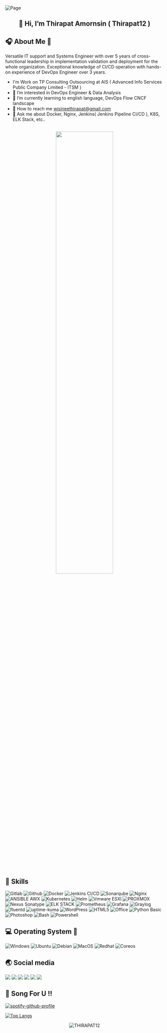 <img src="https://pbs.twimg.com/profile_banners/103196866/1644166609/1500x500" alt="Page"/>

## <p align="center">:beginner: Hi, I’m Thirapat Amornsin ( Thirapat12 )</p>

## :headphones: About Me 👋  
Versatile IT support and Systems Engineer with over 5 years of cross-functional leadership in implementation validation and deployment for the whole organization. Exceptional knowledge of CI/CD operation with hands-on experience of DevOps Engineer over 3 years. 

- I'm Work on TP Consulting Outsourcing at AIS ( Advanced Info Services Public Company Limited - ITSM )
- :icecream: I’m interested in DevOps Engineer & Data Analysis
- :book: I’m currently learning to english language, DevOps Flow CNCF landscape
- :space_invader: How to reach me wisineethirapat@gmail.com
- :circus_tent: Ask me about Docker, Nginx, Jenkins( Jenkins Pipeline CI/CD ), K8S, ELK Stack, etc..
## 
<p align="center"><img src="https://user-images.githubusercontent.com/7834790/183679318-f36690a0-8c11-4ec1-af94-0b1ac36b4d20.png" width=60% /></p>

## :mega: Skills 
![Gitlab](https://img.shields.io/badge/gitlab-ci-%23F05032.svg?style=for-the-badge&logo=gitlab&logoColor=white)
![Github](https://img.shields.io/badge/github-action-%23F05032.svg?style=for-the-badge&logo=github&logoColor=white)
![Docker](https://img.shields.io/badge/docker-%230db7ed.svg?style=for-the-badge&logo=docker&logoColor=white)
![Jenkins CI/CD](https://img.shields.io/badge/jenkins-ci/cd-%230db7ed.svg?style=for-the-badge&logo=jenkins&logoColor=white)
![Sonarqube](https://img.shields.io/badge/Sonarqube-%230db7ed.svg?style=for-the-badge&logo=Sonarqube&logoColor=white)
![Nginx](https://img.shields.io/badge/nginx-%230CA100.svg?style=for-the-badge&logo=nginx&logoColor=white)
![ANSIBLE AWX](https://img.shields.io/badge/ansible-awx-%23FF0000.svg?style=for-the-badge&logo=ansible&logoColor=white)
![Kubernetes](https://img.shields.io/badge/kubernetes-%230A66C2.svg?style=for-the-badge&logo=Kubernetes&logoColor=white)
![Helm](https://img.shields.io/badge/helm-%234237C6.svg?style=for-the-badge&logo=Helm&logoColor=white)
![Vmware ESXI](https://img.shields.io/badge/ESXI-%23607078.svg?style=for-the-badge&logo=vmware&logoColor=white)
![PROXMOX](https://img.shields.io/badge/proxmox-%23E57000.svg?style=for-the-badge&logo=proxmox&logoColor=white)
![Nexus Sonatype](https://img.shields.io/badge/sonatype-nexus-%230B8301.svg?style=for-the-badge&logo=sonatype&logoColor=white)
![ELK STACK](https://img.shields.io/badge/ELK-STACK-%23ECF30B.svg?style=for-the-badge&logo=elasticsearch&logoColor=white)
![Prometheus](https://img.shields.io/badge/Prometheus-%231572B6.svg?style=for-the-badge&logo=Prometheus&logoColor=white)
![Grafana](https://img.shields.io/badge/grafana-%23F46800.svg?style=for-the-badge&logo=grafana&logoColor=white)
![Graylog](https://img.shields.io/badge/Graylog-%23B1BABB.svg?style=for-the-badge&logo=Graylog&logoColor=white)
![fluentd](https://img.shields.io/badge/fluentd-bit-%230A66C2.svg?style=for-the-badge&logo=fluentd&logoColor=white)
![uptime-kuma](https://img.shields.io/badge/uptime-kuma-%23B1BABB.svg?style=for-the-badge&logo=uptime-kuma&logoColor=white)
![WordPress](https://img.shields.io/badge/wordpress-%2321759B.svg?style=for-the-badge&logo=WordPress&logoColor=white)
![HTML5](https://img.shields.io/badge/html5-%23E34F26.svg?style=for-the-badge&logo=HTML5&logoColor=white)
![Office](https://img.shields.io/badge/office_suite-%23D83B01.svg?style=for-the-badge&logo=MicrosoftOffice&logoColor=white)
![Python Basic](https://img.shields.io/badge/python-basic-%233570A0.svg?style=for-the-badge&logo=python&logoColor=FFE05D)
![Photoshop](https://img.shields.io/badge/Adobe-Photoshop-%23CDCDCE.svg?style=for-the-badge&logo=Adobe&logoColor=1B1B1F)
![Bash](https://img.shields.io/badge/bash-%23CDCDCE.svg?style=for-the-badge&logo=gnubash&logoColor=1B1B1F)
![Powershell](https://img.shields.io/badge/powershell-%235391FE.svg?style=for-the-badge&logo=powershell&logoColor=1B1B1F)

<!-- - DevOps : Docker, Jenkins (Jenkins pipeline), K8S, Helm, Nexus Sonatype, Nginx, gitlab ci, github action
- OAAS ( Operation as a service ) : Ansible ( AWX ), Rundesk
- Observability : ELK Stack, Graylog, Prometheus, Grafana, fluentd, exporter etc. -->

## :computer: Operating System <!--<img src = "" alt="" height="50" width="60">-->:hammer:
![Windows](https://img.shields.io/badge/windows-client/server-%230078D6.svg?style=for-the-badge&logo=windows&logoColor=white)
![Ubuntu](https://img.shields.io/badge/Ubuntu-%231793D1.svg?style=for-the-badge&logo=Ubuntu&logoColor=white)
![Debian](https://img.shields.io/badge/debian-%23A81D33.svg?style=for-the-badge&logo=Debian&logoColor=white)
![MacOS](https://img.shields.io/badge/macos-%23000000.svg?style=for-the-badge&logo=apple&logoColor=white)
![Redhat](https://img.shields.io/badge/Redhat-%239D9D9D.svg?style=for-the-badge&logo=Redhat&logoColor=white)
![Coreos](https://img.shields.io/badge/fedora-coreos-%23CF53E8.svg?style=for-the-badge&logo=fedora&logoColor=white)

## :earth_asia: Social media 
<div id="badges">
<a href="https://thirapat12.com" target="_blank"><img src="https://img.shields.io/badge/THIRAPAT12-%231DA1F2.svg?style=for-the-badge&logo=website&logoColor=white"></a> 
<a href="https://discord.gg/qRQAkQVN" target="_blank"><img src="https://img.shields.io/badge/THIRAPAT12-%235865F2.svg?style=for-the-badge&logo=discord&logoColor=white"></a>
<a href="https://www.linkedin.com/in/thirapat-amornsin-9825ab15a"><img src="https://img.shields.io/badge/Thirapat_Amornsin-%230A66C2.svg?style=for-the-badge&logo=linkedin&logoColor=white"></a>
<a href="https://www.youtube.com/c/ThirapatAmornsin" target="_blank"><img src="https://img.shields.io/badge/Phattime-%23FF0000.svg?style=for-the-badge&logo=youtube&logoColor=white"></a>
<a href="https://www.instagram.com/thirapat12" target="_blank"><img src="https://img.shields.io/badge/Thirapat12-%23EF4C20.svg?style=for-the-badge&logo=instagram&logoColor=white"></a>
<a href="https://twitter.com/thirapat12" target="_blank"><img src="https://img.shields.io/badge/Thirapat12-%2300EEF9.svg?style=for-the-badge&logo=twitter&logoColor=white"></a>
</div>

## :musical_note: Song For U !!
[![spotify-github-profile](https://spotify-github-profile.vercel.app/api/view?uid=oerj8c7l8jz5bcppkuy2xw7kz&cover_image=true&theme=novatorem&bar_color=53b14f&bar_color_cover=false)](https://github.com/kittinan/spotify-github-profile)

[![Top Langs](https://github-readme-stats.vercel.app/api/top-langs/?username=thirapat1258&layout=compact)](https://github.com/anuraghazra/github-readme-stats)

<div align="center"><img align="center" src="https://visitor-badge.glitch.me/badge?page_id=THIRAPAT1258.THIRAPAT1258" alt="THIRAPAT12" /></div>

<!---
Thirapat1258/Thirapat1258 is a ✨ special ✨ repository because its `README.md` (this file) appears on your GitHub profile.
You can click the Preview link to take a look at your changes.
--->
